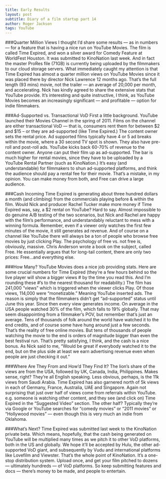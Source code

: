 ```yaml
---
title: Early Results
layout: post
subtitle: Diary of a film startup part 14
author: Roger Jackson
tags: YouTube 
---
```

###Quarter Million Views
I thought I’d share some results — as in numbers — for a feature that is having a nice run on YouTube Movies. The film is called Time Expired, and won a silver award for Comedy Feature at WorldFest Houston. It was submitted to KinoNation last week. And in fact the master ProRes file (71GB) is currently being uploaded by the filmmakers to our cloud storage servers. What immediately caught my attention is that Time Expired has almost a quarter million views on YouTube Movies since it was placed there by director Nick Lawrence 12 months ago. That’s the full length (93 mins) movie, not the trailer — an average of 20,000 per month, and accelerating. Nick has kindly agreed to share the extensive stats that YouTube provide. It’s interesting and quite instructive, I think, as YouTube Movies becomes an increasingly significant — and profitable — option for indie filmmakers.

###Ad-Supported vs. Transactional VoD
First a little background. YouTube launched their Movies Channel in the spring of 2011. Films on the channel are either transactional VoD — that is, consumers rent them for between $2 and $15 – or they are ad-supported (like Time Expired.) The content owner sets the rental price. Ad supported films typically have 4 or 5 ad breaks within the movie, where a 30 second TV spot is shown. They also have pre-roll and post-roll ads. YouTube kicks back 60-70% of revenue to the content owner. Anyone can put their film up as ad-supported. The bar is much higher for rental movies, since they have to be uploaded by a YouTube Rental Partner (such as KinoNation.) It’s easy (and understandable) for filmmakers to shun ad-supported platforms, and think the audience should pay a rental fee for their movie. That’s a mistake, in my opinion. You can make money from both, and Free can drive a large audience.

###Cash Incoming
Time Expired is generating about three hundred dollars a month (and climbing) from the commercials playing before & within the film. Would Nick and producer Rachel Tucker make more money if Time Expired was, say, a $2 rental on YouTube? Hard to say. Almost impossible to do genuine A/B testing of the two scenarios, but Nick and Rachel are happy with the film’s performance, and understandably reluctant to mess with a winning formula. Remember, even if a viewer only watches the first few minutes of the movie, it still generates ad revenue. And of course on a channel like YouTube there will always be a ton of people who browse free movies by just clicking Play. The psychology of free vs. not free is, obviously, massive. Chris Anderson wrote a book on the subject, called Free. He essentially argues that for long-tail content, there are only two prices: Free…and everything else.

###How Many?
YouTube Movies does a nice job providing stats. Here are some crucial numbers for Time Expired (they’re a few hours behind so the live player will show a bigger views # by the time you read this. And I’m rounding these #’s to the nearest thousand for readability.) The film has 241,000 “views” which is triggered when the viewer clicks Play. Of those views, 114,000 were “monetizable.” Meaning YouTube inserted ads. The reason is simply that the filmmakers didn’t get “ad-supported” status until June this year. Since then every view generates income. On average in the USA people watched 30% of the film, which falls to 19% globally. That may seem disappointing from a filmmaker’s POV, but remember that’s just an average. Tens of thousands of folk around the world have watched it to the end credits, and of course some have hung around just a few seconds. That’s the reality of free online movies. But tens of thousands of people watching the movie to the end is orders of magnitude bigger than even the best festival run. That’s pretty satisfying, I think, and the cash is a nice bonus. As Nick said to me, “Would be great if everybody watched it to the end, but on the plus side at least we earn advertising revenue even when people are just checking it out.”

###Where Are They From and How’d They Find It?
The lion’s share of the views are from the USA, followed by UK, Canada, India, Philippines. Makes sense, right? They’re all English speaking. Less obvious, perhaps, is the 11k views from Saudi Arabia. Time Expired has also garnered north of 5k views in each of Germany, France, Australia, UAE and Singapore. Again not surprising that just over half of views come from referrals within YouTube. e.g. someone is watching other content, and they see (and click on) Time Expired in the “Suggested Video” section. The other half? Typically they’re via Google or YouTube searches for “comedy movies” or “2011 movies” or “Hollywood movies” — even though this is very much an indie from Oklahoma.

###What’s Next?
Time Expired was submitted last week to the KinoNation private beta. Which means, hopefully, that the cash being generated on YouTube will be multiplied many times as we pitch it to other VoD platforms, both in the US and globally. We hope it’ll be accepted by Hulu, the other ad-supported VoD giant, and subsequently by Vudu and international platforms like Lovefilm and Viewster. That’s the whole point of KinoNation. It’s a one-stop distribution system. Upload once, and get your film pitched to dozens — ultimately hundreds — of VoD platforms. So keep submitting features and docs — there’s money to be made, and people to entertain.
